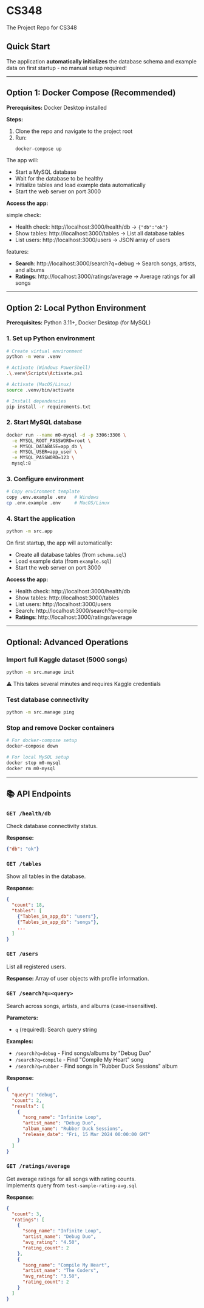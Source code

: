 # CS348
The Project Repo for CS348

## Quick Start

The application **automatically initializes** the database schema and example data on first startup - no manual setup required!

---

## Option 1: Docker Compose (Recommended)

**Prerequisites:** Docker Desktop installed

**Steps:**
1. Clone the repo and navigate to the project root
2. Run:
   ```bash
   docker-compose up
   ```

The app will:
- Start a MySQL database
- Wait for the database to be healthy
- Initialize tables and load example data automatically
- Start the web server on port 3000

**Access the app:**

simple check:
- Health check: http://localhost:3000/health/db → `{"db":"ok"}`
- Show tables: http://localhost:3000/tables → List all database tables
- List users: http://localhost:3000/users → JSON array of users

features: 
- **Search**: http://localhost:3000/search?q=debug → Search songs, artists, and albums
- **Ratings**: http://localhost:3000/ratings/average → Average ratings for all songs

---

## Option 2: Local Python Environment

**Prerequisites:** Python 3.11+, Docker Desktop (for MySQL)

### 1. Set up Python environment
```bash
# Create virtual environment
python -m venv .venv

# Activate (Windows PowerShell)
.\.venv\Scripts\Activate.ps1

# Activate (MacOS/Linux)
source .venv/bin/activate

# Install dependencies
pip install -r requirements.txt
```

### 2. Start MySQL database
```bash
docker run --name m0-mysql -d -p 3306:3306 \
  -e MYSQL_ROOT_PASSWORD=root \
  -e MYSQL_DATABASE=app_db \
  -e MYSQL_USER=app_user \
  -e MYSQL_PASSWORD=123 \
  mysql:8
```

### 3. Configure environment
```bash
# Copy environment template
copy .env.example .env   # Windows
cp .env.example .env     # MacOS/Linux
```

### 4. Start the application
```bash
python -m src.app
```

On first startup, the app will automatically:
- Create all database tables (from `schema.sql`)
- Load example data (from `example.sql`)
- Start the web server on port 3000

**Access the app:**
- Health check: http://localhost:3000/health/db
- Show tables: http://localhost:3000/tables
- List users: http://localhost:3000/users
- Search: http://localhost:3000/search?q=compile
- **Ratings**: http://localhost:3000/ratings/average

---

## Optional: Advanced Operations

### Import full Kaggle dataset (5000 songs)
```bash
python -m src.manage init
```
⚠️ This takes several minutes and requires Kaggle credentials

### Test database connectivity
```bash
python -m src.manage ping
```

### Stop and remove Docker containers
```bash
# For docker-compose setup
docker-compose down

# For local MySQL setup
docker stop m0-mysql
docker rm m0-mysql
```

---

## 📚 API Endpoints

### `GET /health/db`
Check database connectivity status.

**Response:**
```json
{"db": "ok"}
```

### `GET /tables`
Show all tables in the database.

**Response:**
```json
{
  "count": 18,
  "tables": [
    {"Tables_in_app_db": "users"},
    {"Tables_in_app_db": "songs"},
    ...
  ]
}
```

### `GET /users`
List all registered users.

**Response:** Array of user objects with profile information.

### `GET /search?q=<query>`
Search across songs, artists, and albums (case-insensitive).

**Parameters:**
- `q` (required): Search query string

**Examples:**
- `/search?q=debug` - Find songs/albums by "Debug Duo"
- `/search?q=compile` - Find "Compile My Heart" song
- `/search?q=rubber` - Find songs in "Rubber Duck Sessions" album

**Response:**
```json
{
  "query": "debug",
  "count": 2,
  "results": [
    {
      "song_name": "Infinite Loop",
      "artist_name": "Debug Duo",
      "album_name": "Rubber Duck Sessions",
      "release_date": "Fri, 15 Mar 2024 00:00:00 GMT"
    }
  ]
}
```

### `GET /ratings/average`
Get average ratings for all songs with rating counts.  
Implements query from `test-sample-rating-avg.sql`

**Response:**
```json
{
  "count": 3,
  "ratings": [
    {
      "song_name": "Infinite Loop",
      "artist_name": "Debug Duo",
      "avg_rating": "4.50",
      "rating_count": 2
    },
    {
      "song_name": "Compile My Heart",
      "artist_name": "The Coders",
      "avg_rating": "3.50",
      "rating_count": 2
    }
  ]
}
```

